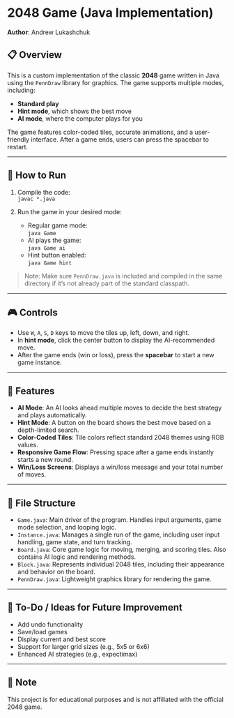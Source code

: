 # 2048 Game (Java Implementation)  
**Author**: Andrew Lukashchuk  

## 📋 Overview  
This is a custom implementation of the classic **2048** game written in Java using the `PennDraw` library for graphics. The game supports multiple modes, including:  
- **Standard play**  
- **Hint mode**, which shows the best move  
- **AI mode**, where the computer plays for you  

The game features color-coded tiles, accurate animations, and a user-friendly interface. After a game ends, users can press the spacebar to restart.

---

## 🚀 How to Run  
1. Compile the code:  
   `javac *.java`  

2. Run the game in your desired mode:  
   - Regular game mode:  
     `java Game`  
   - AI plays the game:  
     `java Game ai`  
   - Hint button enabled:  
     `java Game hint`  

> Note: Make sure `PennDraw.java` is included and compiled in the same directory if it’s not already part of the standard classpath.

---

## 🎮 Controls  
- Use `W`, `A`, `S`, `D` keys to move the tiles up, left, down, and right.  
- In **hint mode**, click the center button to display the AI-recommended move.  
- After the game ends (win or loss), press the **spacebar** to start a new game instance.

---

## 🧠 Features  
- **AI Mode**: An AI looks ahead multiple moves to decide the best strategy and plays automatically.  
- **Hint Mode**: A button on the board shows the best move based on a depth-limited search.  
- **Color-Coded Tiles**: Tile colors reflect standard 2048 themes using RGB values.  
- **Responsive Game Flow**: Pressing space after a game ends instantly starts a new round.  
- **Win/Loss Screens**: Displays a win/loss message and your total number of moves.

---

## 🧱 File Structure  
- `Game.java`: Main driver of the program. Handles input arguments, game mode selection, and looping logic.  
- `Instance.java`: Manages a single run of the game, including user input handling, game state, and turn tracking.  
- `Board.java`: Core game logic for moving, merging, and scoring tiles. Also contains AI logic and rendering methods.  
- `Block.java`: Represents individual 2048 tiles, including their appearance and behavior on the board.  
- `PennDraw.java`: Lightweight graphics library for rendering the game.  

---

## 🏁 To-Do / Ideas for Future Improvement  
- Add undo functionality  
- Save/load games  
- Display current and best score  
- Support for larger grid sizes (e.g., 5x5 or 6x6)  
- Enhanced AI strategies (e.g., expectimax)  

---

## 📜 Note  
This project is for educational purposes and is not affiliated with the official 2048 game.
